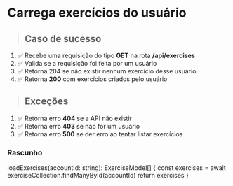 # Carrega exercícios do usuário

> ## Caso de sucesso

1. ✅ Recebe uma requisição do tipo **GET** na rota **/api/exercises**
2. ✅ Valida se a requisição foi feita por um usuário
3. ✅ Retorna 204 se não existir nenhum exercício desse usuário
4. ✅ Retorna **200** com exercícios criados pelo usuário


> ## Exceções

1. ✅ Retorna erro **404** se a API não existir
2. ✅ Retorna erro **403** se não for um usuário
3. ✅ Retorna erro **500** se der erro ao tentar listar exercícios

### Rascunho

loadExercises(accountId: string): ExerciseModel[] {
  const exercises = await exerciseCollection.findManyById(accountId)
  return exercises
}

